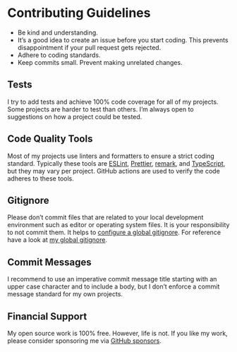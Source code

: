# Contributing Guidelines

- Be kind and understanding.
- It’s a good idea to create an issue before you start coding. This prevents disappointment if your
  pull request gets rejected.
- Adhere to coding standards.
- Keep commits small. Prevent making unrelated changes.

## Tests

I try to add tests and achieve 100% code coverage for all of my projects. Some projects are harder
to test than others. I’m always open to suggestions on how a project could be tested.

## Code Quality Tools

Most of my projects use linters and formatters to ensure a strict coding standard. Typically these
tools are [ESLint](https://eslint.org), [Prettier](https://prettier.io),
[remark](https://remark.js.org), and [TypeScript](https://typescriptlang.org), but they may vary per
project. GitHub actions are used to verify the code adheres to these tools.

## Gitignore

Please don’t commit files that are related to your local development environment such as editor or
operating system files. It is your responsibility to not commit them. It helps to
[configure a global gitignore](https://docs.github.com/en/get-started/getting-started-with-git/ignoring-files#configuring-ignored-files-for-all-repositories-on-your-computer).
For reference have a look at
[my global gitignore](https://github.com/prinorange/dotfiles/blob/main/.config/git/ignore).

## Commit Messages

I recommend to use an imperative commit message title starting with an upper case character and to
include a body, but I don’t enforce a commit message standard for my own projects.

## Financial Support

My open source work is 100% free. However, life is not. If you like my work, please consider
sponsoring me via [GitHub sponsors](https://github.com/sponsors/prinorange).
